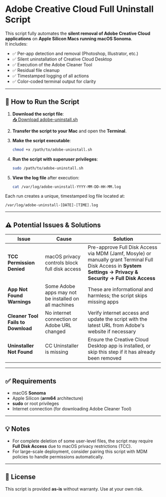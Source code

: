 # Adobe Creative Cloud Full Uninstall Script

This script fully automates the **silent removal of Adobe Creative Cloud applications** on **Apple Silicon Macs running macOS Sonoma**.  
It includes:

- ✅ Per-app detection and removal (Photoshop, Illustrator, etc.)
- ✅ Silent uninstallation of Creative Cloud Desktop
- ✅ Execution of the Adobe Cleaner Tool
- ✅ Residual file cleanup
- ✅ Timestamped logging of all actions
- ✅ Color-coded terminal output for clarity

---

## 🚀 How to Run the Script

1. **Download the script file**:  
   [📥 Download adobe-uninstall.sh](sandbox:/mnt/data/adobe-uninstall.sh)

2. **Transfer the script to your Mac** and open the **Terminal**.

3. **Make the script executable**:
   ```bash
   chmod +x /path/to/adobe-uninstall.sh
   ```

4. **Run the script with superuser privileges**:
   ```bash
   sudo /path/to/adobe-uninstall.sh
   ```

5. **View the log file** after execution:
   ```bash
   cat /var/log/adobe-uninstall-YYYY-MM-DD-HH-MM.log
   ```

Each run creates a unique, timestamped log file located at:
```
/var/log/adobe-uninstall-[DATE]-[TIME].log
```

---

## ⚠️ Potential Issues & Solutions

| Issue | Cause | Solution |
|-------|-------|----------|
| **TCC Permission Denied** | macOS privacy controls block full disk access | Pre-approve Full Disk Access via MDM (Jamf, Mosyle) or manually grant Terminal Full Disk Access in **System Settings → Privacy & Security → Full Disk Access** |
| **App Not Found Warnings** | Some Adobe apps may not be installed on all machines | These are informational and harmless; the script skips missing apps |
| **Cleaner Tool Fails to Download** | No internet connection or Adobe URL changed | Verify internet access and update the script with the latest URL from Adobe's website if necessary |
| **Uninstaller Not Found** | CC Uninstaller is missing | Ensure the Creative Cloud Desktop app is installed, or skip this step if it has already been removed |

---

## ✅ Requirements
- macOS **Sonoma**
- Apple Silicon (**arm64** architecture)
- **sudo** or root privileges
- Internet connection (for downloading Adobe Cleaner Tool)

---

## 💡 Notes
- For complete deletion of some user-level files, the script may require **Full Disk Access** due to macOS privacy restrictions (TCC).
- For large-scale deployment, consider pairing this script with MDM policies to handle permissions automatically.

---

## 📝 License
This script is provided **as-is** without warranty. Use at your own risk.
